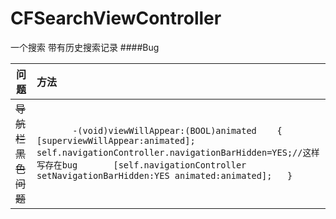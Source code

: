 # CFSearchViewController
一个搜索  带有历史搜索记录
####Bug

|问题        |    方法       |
|----------- |   :------------- |
|~~导航栏黑色问题~~|                                         `       -(void)viewWillAppear:(BOOL)animated    {    [superviewWillAppear:animated]; self.navigationController.navigationBarHidden=YES;//这样写存在bug       [self.navigationController setNavigationBarHidden:YES animated:animated];   }` |

      
               
